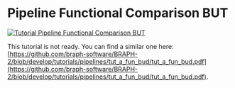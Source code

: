 # Pipeline Functional Comparison BUT

[![Tutorial Pipeline Functional Comparison BUT](https://img.shields.io/badge/PDF-Download-red?style=flat-square&logo=adobe-acrobat-reader)](tut_a_fun_but.pdf)

This tutorial is not ready. You can find a similar one here: [https://github.com/braph-software/BRAPH-2/blob/develop/tutorials/pipelines/tut_a_fun_bud/tut_a_fun_bud.pdf](https://github.com/braph-software/BRAPH-2/blob/develop/tutorials/pipelines/tut_a_fun_bud/tut_a_fun_bud.pdf).
